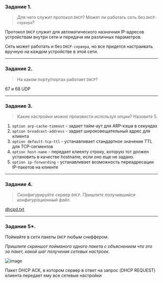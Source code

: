 ### Задание 1. 

> Для чего служит протокол `DHCP`?
> Может ли работать сеть без `DHCP-сервера`?

Протокол `DHCP` служит для автоматического назначния IP-адресов устройствам внутри сети и передачи им различных параметров.  

Сеть может работать и без `DHCP-сервера`, но все придется настраивать вручную на каждом устройстве в этой сети.

---

### Задание 2. 

>На каком порту/портах работает `DHCP`? 

67 и 68 UDP

---

### Задание 3. 

> Какие настройки можно произвести используя опции? 
> Назовите 5.  

1. `option arp-cache-timeout` - задает тайм-аут для ARP-кэша в секундах
2. `option broadcast-address` - задает широковещательный адрес для клиента
3. `option default-tcp-ttl` - устанавливает стандартное значение TTL для TCP-сегментов
4. `option host-name` - передает клиенту строку, которую тот должен установить в качестве hostname, если оно еще не задано.
5. `option ip-forwarding` - устанавливает возможность переадресации IP-пакетов на клиенте

---

### Задание 4. 

>Сконфигурируйте сервер `DHCP`.
>*Пришлите получившийся конфигурационный файл.*

[dhcpd.txt](https://github.com/a-sotnikov/hw_snet/files/9847154/dhcpd.txt)


---


### Задание 5*. 

Поймайте в сети пакеты `DHCP` любым сниффером. 

*Пришлите скриншот пойманого одного пакета с объяснением что это за пакет, какой шаг получения сетевых настроек.*

![image](https://user-images.githubusercontent.com/115862529/196968638-7f83ee5e-6866-4e62-8536-2953f76cde68.png)

Пакет DHCP ACK, в котором сервер в ответ на запрос (DHCP REQUEST) клиента передает ему все сетевые настройки
